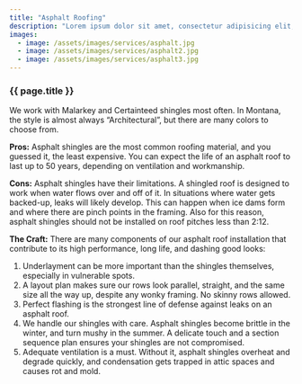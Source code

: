 ```yaml
---
title: "Asphalt Roofing"
description: "Lorem ipsum dolor sit amet, consectetur adipisicing elit, sed do eiusmod tempor incididunt ut labore et dolore magna aliqua. Ut enim ad minim veniam, quis nostrud exercitation ullamco laboris nisi ut aliquip ex ea commodo consequat. Duis aute irure dolor in reprehenderit in voluptate velit esse cillum dolore eu fugiat nulla pariatur. Excepteur sint occaecat cupidatat non proident, sunt in culpa qui officia deserunt mollit anim id est laborum."
images:
  - image: /assets/images/services/asphalt.jpg
  - image: /assets/images/services/asphalt2.jpg
  - image: /assets/images/services/asphalt3.jpg
---
```

<h3 class="title">{{ page.title }}</h3>
<div class="content">
  <p>We work with Malarkey and Certainteed shingles most often.  In Montana, the style is almost always “Architectural”, but there are many colors to choose from.</p>

  <p><strong>Pros:</strong> Asphalt shingles are the most common roofing material, and you guessed it, the least expensive.  You can expect the life of an asphalt roof to last up to 50 years, depending on ventilation and workmanship.</p>

  <p><strong>Cons:</strong> Asphalt shingles have their limitations.  A shingled roof is designed to work when water flows over and off of it.  In situations where water gets backed-up, leaks will likely develop.  This can happen when ice dams form and where there are pinch points in the framing.  Also for this reason, asphalt shingles should not be installed on roof pitches less than 2:12.</p>

  <p><strong>The Craft:</strong> There are many components of our asphalt roof installation that contribute to its high performance, long life, and dashing good looks:</p>

  <ol>
  <li>Underlayment  can be more important than the shingles themselves, especially in vulnerable spots.</li>
  <li>A layout plan makes sure our rows look parallel, straight, and the same size all the way up, despite any wonky framing.  No skinny rows allowed.</li>
  <li>Perfect flashing is the strongest line of defense against leaks on an asphalt roof.</li>
  <li>We handle our shingles with care.  Asphalt shingles become brittle in the winter, and turn mushy in the summer.  A delicate touch and a section sequence plan ensures your shingles are not compromised.</li>
  <li>Adequate ventilation is a must.  Without it, asphalt shingles overheat and degrade quickly, and condensation gets trapped in attic spaces and causes rot and mold.</li>
  </ol>
</div>
